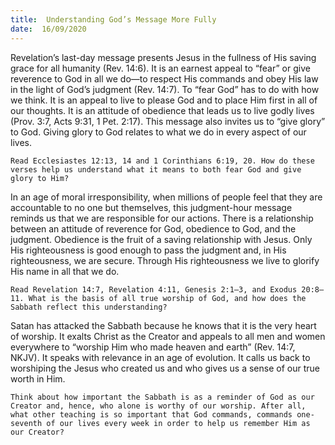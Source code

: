 ```yaml
---
title:  Understanding God’s Message More Fully
date:  16/09/2020
---
```


Revelation’s last-day message presents Jesus in the fullness of His saving grace for all humanity (Rev. 14:6). It is an earnest appeal to “fear” or give reverence to God in all we do—to respect His commands and obey His law in the light of God’s judgment (Rev. 14:7). To “fear God” has to do with how we think. It is an appeal to live to please God and to place Him first in all of our thoughts. It is an attitude of obedience that leads us to live godly lives (Prov. 3:7, Acts 9:31, 1 Pet. 2:17). This message also invites us to “give glory” to God. Giving glory to God relates to what we do in every aspect of our lives.

`Read Ecclesiastes 12:13, 14 and 1 Corinthians 6:19, 20. How do these verses help us understand what it means to both fear God and give glory to Him?`

In an age of moral irresponsibility, when millions of people feel that they are accountable to no one but themselves, this judgment-hour message reminds us that we are responsible for our actions. There is a relationship between an attitude of reverence for God, obedience to God, and the judgment. Obedience is the fruit of a saving relationship with Jesus. Only His righteousness is good enough to pass the judgment and, in His righteousness, we are secure. Through His righteousness we live to glorify His name in all that we do.

`Read Revelation 14:7, Revelation 4:11, Genesis 2:1–3, and Exodus 20:8–11. What is the basis of all true worship of God, and how does the Sabbath reflect this understanding?`

Satan has attacked the Sabbath because he knows that it is the very heart of worship. It exalts Christ as the Creator and appeals to all men and women everywhere to “worship Him who made heaven and earth” (Rev. 14:7, NKJV). It speaks with relevance in an age of evolution. It calls us back to worshiping the Jesus who created us and who gives us a sense of our true worth in Him.

`Think about how important the Sabbath is as a reminder of God as our Creator and, hence, who alone is worthy of our worship. After all, what other teaching is so important that God commands, commands one-seventh of our lives every week in order to help us remember Him as our Creator?`